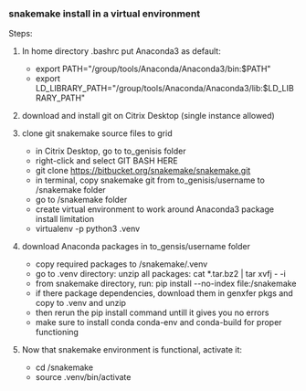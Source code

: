 ### snakemake install in a virtual environment

Steps:
1. In home directory .bashrc put Anaconda3 as default:
	- export PATH="/group/tools/Anaconda/Anaconda3/bin:$PATH"
	- export LD_LIBRARY_PATH="/group/tools/Anaconda/Anaconda3/lib:$LD_LIBRARY_PATH"

2. download and install git on Citrix Desktop (single instance allowed)

3. clone git snakemake source files to grid
	- in Citrix Desktop, go to to_genisis folder
	- right-click and select GIT BASH HERE
	- git clone https://bitbucket.org/snakemake/snakemake.git
	- in terminal, copy snakemake git from to_genisis/username to /snakemake folder
	- go to /snakemake folder
	- create virtual environment to work around Anaconda3 package install limitation
	- virtualenv -p python3 .venv

4. download Anaconda packages in to_gensis/username folder
	- copy required packages to /snakemake/.venv
	- go to .venv directory: unzip all packages: cat *.tar.bz2 | tar xvfj - -i
	- from snakemake directory, run: pip install --no-index file:/snakemake
	- if there package dependencies, download them in genxfer pkgs and copy to .venv and unzip
	- then rerun the pip install command untill it gives you no errors
	- make sure to install conda conda-env and conda-build for proper functioning

5. Now that snakemake environment is functional, activate it: 
	- cd /snakemake
	- source .venv/bin/activate
